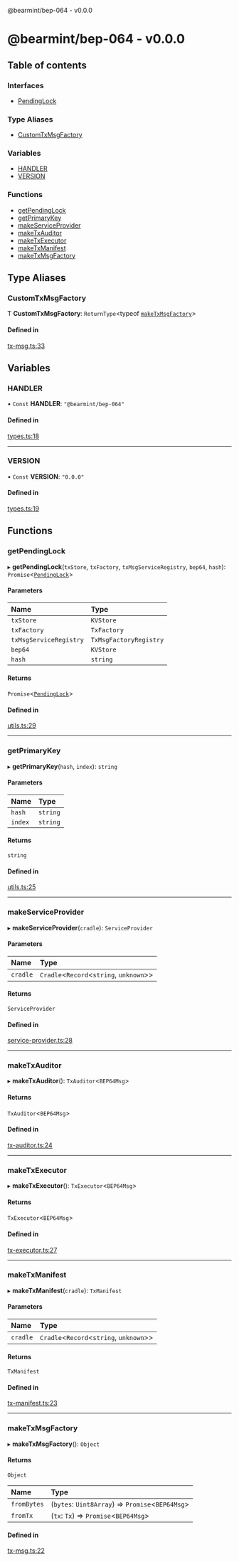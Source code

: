 @bearmint/bep-064 - v0.0.0

# @bearmint/bep-064 - v0.0.0

## Table of contents

### Interfaces

- [PendingLock](interfaces/PendingLock.md)

### Type Aliases

- [CustomTxMsgFactory](README.md#customtxmsgfactory)

### Variables

- [HANDLER](README.md#handler)
- [VERSION](README.md#version)

### Functions

- [getPendingLock](README.md#getpendinglock)
- [getPrimaryKey](README.md#getprimarykey)
- [makeServiceProvider](README.md#makeserviceprovider)
- [makeTxAuditor](README.md#maketxauditor)
- [makeTxExecutor](README.md#maketxexecutor)
- [makeTxManifest](README.md#maketxmanifest)
- [makeTxMsgFactory](README.md#maketxmsgfactory)

## Type Aliases

### CustomTxMsgFactory

Ƭ **CustomTxMsgFactory**: `ReturnType`<typeof [`makeTxMsgFactory`](README.md#maketxmsgfactory)\>

#### Defined in

[tx-msg.ts:33](https://github.com/bearmint/bearmint/blob/main/packages/bep-064/source/tx-msg.ts#L33)

## Variables

### HANDLER

• `Const` **HANDLER**: ``"@bearmint/bep-064"``

#### Defined in

[types.ts:18](https://github.com/bearmint/bearmint/blob/main/packages/bep-064/source/types.ts#L18)

___

### VERSION

• `Const` **VERSION**: ``"0.0.0"``

#### Defined in

[types.ts:19](https://github.com/bearmint/bearmint/blob/main/packages/bep-064/source/types.ts#L19)

## Functions

### getPendingLock

▸ **getPendingLock**(`txStore`, `txFactory`, `txMsgServiceRegistry`, `bep64`, `hash`): `Promise`<[`PendingLock`](interfaces/PendingLock.md)\>

#### Parameters

| Name | Type |
| :------ | :------ |
| `txStore` | `KVStore` |
| `txFactory` | `TxFactory` |
| `txMsgServiceRegistry` | `TxMsgFactoryRegistry` |
| `bep64` | `KVStore` |
| `hash` | `string` |

#### Returns

`Promise`<[`PendingLock`](interfaces/PendingLock.md)\>

#### Defined in

[utils.ts:29](https://github.com/bearmint/bearmint/blob/main/packages/bep-064/source/utils.ts#L29)

___

### getPrimaryKey

▸ **getPrimaryKey**(`hash`, `index`): `string`

#### Parameters

| Name | Type |
| :------ | :------ |
| `hash` | `string` |
| `index` | `string` |

#### Returns

`string`

#### Defined in

[utils.ts:25](https://github.com/bearmint/bearmint/blob/main/packages/bep-064/source/utils.ts#L25)

___

### makeServiceProvider

▸ **makeServiceProvider**(`cradle`): `ServiceProvider`

#### Parameters

| Name | Type |
| :------ | :------ |
| `cradle` | `Cradle`<`Record`<`string`, `unknown`\>\> |

#### Returns

`ServiceProvider`

#### Defined in

[service-provider.ts:28](https://github.com/bearmint/bearmint/blob/main/packages/bep-064/source/service-provider.ts#L28)

___

### makeTxAuditor

▸ **makeTxAuditor**(): `TxAuditor`<`BEP64Msg`\>

#### Returns

`TxAuditor`<`BEP64Msg`\>

#### Defined in

[tx-auditor.ts:24](https://github.com/bearmint/bearmint/blob/main/packages/bep-064/source/tx-auditor.ts#L24)

___

### makeTxExecutor

▸ **makeTxExecutor**(): `TxExecutor`<`BEP64Msg`\>

#### Returns

`TxExecutor`<`BEP64Msg`\>

#### Defined in

[tx-executor.ts:27](https://github.com/bearmint/bearmint/blob/main/packages/bep-064/source/tx-executor.ts#L27)

___

### makeTxManifest

▸ **makeTxManifest**(`cradle`): `TxManifest`

#### Parameters

| Name | Type |
| :------ | :------ |
| `cradle` | `Cradle`<`Record`<`string`, `unknown`\>\> |

#### Returns

`TxManifest`

#### Defined in

[tx-manifest.ts:23](https://github.com/bearmint/bearmint/blob/main/packages/bep-064/source/tx-manifest.ts#L23)

___

### makeTxMsgFactory

▸ **makeTxMsgFactory**(): `Object`

#### Returns

`Object`

| Name | Type |
| :------ | :------ |
| `fromBytes` | (`bytes`: `Uint8Array`) => `Promise`<`BEP64Msg`\> |
| `fromTx` | (`tx`: `Tx`) => `Promise`<`BEP64Msg`\> |

#### Defined in

[tx-msg.ts:22](https://github.com/bearmint/bearmint/blob/main/packages/bep-064/source/tx-msg.ts#L22)
